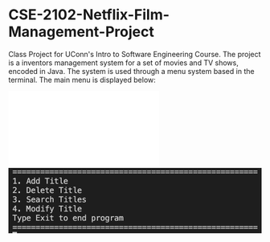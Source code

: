 # CSE-2102-Netflix-Film-Management-Project
Class Project for UConn's Intro to Software Engineering Course. The project is a inventors management system for a set of movies and TV shows, encoded in Java. The system is used through a menu system based in the terminal. The main menu is displayed below:

![Menu](Content/MenuPhoto.pgn)
<img src="ReadME Content/MenuPhoto.png" alt="Menu"/>
